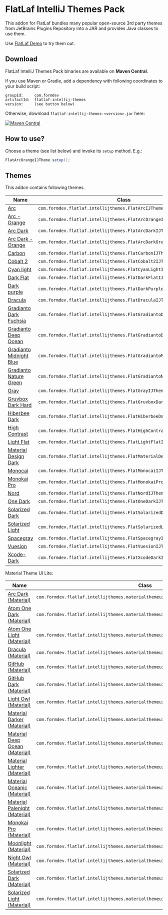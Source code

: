 FlatLaf IntelliJ Themes Pack
============================

This addon for FlatLaf bundles many popular open-source 3rd party themes from
JetBrains Plugins Repository into a JAR and provides Java classes to use them.

Use [FlatLaf Demo](https://github.com/JFormDesigner/FlatLaf#demo) to try them
out.


Download
--------

FlatLaf IntelliJ Themes Pack binaries are available on **Maven Central**.

If you use Maven or Gradle, add a dependency with following coordinates to your
build script:

    groupId:     com.formdev
    artifactId:  flatlaf-intellij-themes
    version:     (see button below)

Otherwise, download `flatlaf-intellij-themes-<version>.jar` here:

[![Maven Central](https://maven-badges.herokuapp.com/maven-central/com.formdev/flatlaf-intellij-themes/badge.svg?style=flat-square&color=007ec6)](https://maven-badges.herokuapp.com/maven-central/com.formdev/flatlaf-intellij-themes)


How to use?
-----------

Choose a theme (see list below) and invoke its `setup` method. E.g.:

~~~java
FlatArcOrangeIJTheme.setup();
~~~


Themes
------

This addon contains following themes.

Name | Class
-----|------
[Arc](https://gitlab.com/zlamalp/arc-theme-idea) | `com.formdev.flatlaf.intellijthemes.FlatArcIJTheme`
[Arc - Orange](https://gitlab.com/zlamalp/arc-theme-idea) | `com.formdev.flatlaf.intellijthemes.FlatArcOrangeIJTheme`
[Arc Dark](https://gitlab.com/zlamalp/arc-theme-idea) | `com.formdev.flatlaf.intellijthemes.FlatArcDarkIJTheme`
[Arc Dark - Orange](https://gitlab.com/zlamalp/arc-theme-idea) | `com.formdev.flatlaf.intellijthemes.FlatArcDarkOrangeIJTheme`
[Carbon](https://github.com/luisfer0793/theme-carbon) | `com.formdev.flatlaf.intellijthemes.FlatCarbonIJTheme`
[Cobalt 2](https://github.com/ngehlert/cobalt2) | `com.formdev.flatlaf.intellijthemes.FlatCobalt2IJTheme`
[Cyan light](https://github.com/OlyaB/CyanTheme) | `com.formdev.flatlaf.intellijthemes.FlatCyanLightIJTheme`
[Dark Flat](https://github.com/nerzhulart/DarkFlatTheme) | `com.formdev.flatlaf.intellijthemes.FlatDarkFlatIJTheme`
[Dark purple](https://github.com/OlyaB/DarkPurpleTheme) | `com.formdev.flatlaf.intellijthemes.FlatDarkPurpleIJTheme`
[Dracula](https://github.com/dracula/jetbrains) | `com.formdev.flatlaf.intellijthemes.FlatDraculaIJTheme`
[Gradianto Dark Fuchsia](https://github.com/thvardhan/Gradianto) | `com.formdev.flatlaf.intellijthemes.FlatGradiantoDarkFuchsiaIJTheme`
[Gradianto Deep Ocean](https://github.com/thvardhan/Gradianto) | `com.formdev.flatlaf.intellijthemes.FlatGradiantoDeepOceanIJTheme`
[Gradianto Midnight Blue](https://github.com/thvardhan/Gradianto) | `com.formdev.flatlaf.intellijthemes.FlatGradiantoMidnightBlueIJTheme`
[Gradianto Nature Green](https://github.com/thvardhan/Gradianto) | `com.formdev.flatlaf.intellijthemes.FlatGradiantoNatureGreenIJTheme`
[Gray](https://github.com/OlyaB/GreyTheme) | `com.formdev.flatlaf.intellijthemes.FlatGrayIJTheme`
[Gruvbox Dark Hard](https://github.com/Vincent-P/gruvbox-intellij-theme) | `com.formdev.flatlaf.intellijthemes.FlatGruvboxDarkHardIJTheme`
[Hiberbee Dark](https://github.com/Hiberbee/themes) | `com.formdev.flatlaf.intellijthemes.FlatHiberbeeDarkIJTheme`
[High Contrast](https://github.com/JetBrains/intellij-community) | `com.formdev.flatlaf.intellijthemes.FlatHighContrastIJTheme`
[Light Flat](https://github.com/nerzhulart/LightFlatTheme) | `com.formdev.flatlaf.intellijthemes.FlatLightFlatIJTheme`
[Material Design Dark](https://github.com/xinkunZ/NotReallyMDTheme) | `com.formdev.flatlaf.intellijthemes.FlatMaterialDesignDarkIJTheme`
[Monocai](https://github.com/TheEggi/intellij-monocai-theme) | `com.formdev.flatlaf.intellijthemes.FlatMonocaiIJTheme`
[Monokai Pro](https://github.com/subtheme-dev/monokai-pro) | `com.formdev.flatlaf.intellijthemes.FlatMonokaiProIJTheme`
[Nord](https://github.com/nordtheme/jetbrains) | `com.formdev.flatlaf.intellijthemes.FlatNordIJTheme`
[One Dark](https://github.com/one-dark/jetbrains-one-dark-theme) | `com.formdev.flatlaf.intellijthemes.FlatOneDarkIJTheme`
[Solarized Dark](https://github.com/4lex4/intellij-platform-solarized) | `com.formdev.flatlaf.intellijthemes.FlatSolarizedDarkIJTheme`
[Solarized Light](https://github.com/4lex4/intellij-platform-solarized) | `com.formdev.flatlaf.intellijthemes.FlatSolarizedLightIJTheme`
[Spacegray](https://github.com/mturlo/intellij-spacegray) | `com.formdev.flatlaf.intellijthemes.FlatSpacegrayIJTheme`
[Vuesion](https://github.com/vuesion/intellij-theme) | `com.formdev.flatlaf.intellijthemes.FlatVuesionIJTheme`
[Xcode-Dark](https://github.com/antelle/intellij-xcode-dark-theme) | `com.formdev.flatlaf.intellijthemes.FlatXcodeDarkIJTheme`

Material Theme UI Lite:

Name | Class
-----|------
[Arc Dark (Material)](https://github.com/AtomMaterialUI/material-theme-ui-lite) | `com.formdev.flatlaf.intellijthemes.materialthemeuilite.FlatMTArcDarkIJTheme`
[Atom One Dark (Material)](https://github.com/AtomMaterialUI/material-theme-ui-lite) | `com.formdev.flatlaf.intellijthemes.materialthemeuilite.FlatMTAtomOneDarkIJTheme`
[Atom One Light (Material)](https://github.com/AtomMaterialUI/material-theme-ui-lite) | `com.formdev.flatlaf.intellijthemes.materialthemeuilite.FlatMTAtomOneLightIJTheme`
[Dracula (Material)](https://github.com/AtomMaterialUI/material-theme-ui-lite) | `com.formdev.flatlaf.intellijthemes.materialthemeuilite.FlatMTDraculaIJTheme`
[GitHub (Material)](https://github.com/AtomMaterialUI/material-theme-ui-lite) | `com.formdev.flatlaf.intellijthemes.materialthemeuilite.FlatMTGitHubIJTheme`
[GitHub Dark (Material)](https://github.com/AtomMaterialUI/material-theme-ui-lite) | `com.formdev.flatlaf.intellijthemes.materialthemeuilite.FlatMTGitHubDarkIJTheme`
[Light Owl (Material)](https://github.com/AtomMaterialUI/material-theme-ui-lite) | `com.formdev.flatlaf.intellijthemes.materialthemeuilite.FlatMTLightOwlIJTheme`
[Material Darker (Material)](https://github.com/AtomMaterialUI/material-theme-ui-lite) | `com.formdev.flatlaf.intellijthemes.materialthemeuilite.FlatMTMaterialDarkerIJTheme`
[Material Deep Ocean (Material)](https://github.com/AtomMaterialUI/material-theme-ui-lite) | `com.formdev.flatlaf.intellijthemes.materialthemeuilite.FlatMTMaterialDeepOceanIJTheme`
[Material Lighter (Material)](https://github.com/AtomMaterialUI/material-theme-ui-lite) | `com.formdev.flatlaf.intellijthemes.materialthemeuilite.FlatMTMaterialLighterIJTheme`
[Material Oceanic (Material)](https://github.com/AtomMaterialUI/material-theme-ui-lite) | `com.formdev.flatlaf.intellijthemes.materialthemeuilite.FlatMTMaterialOceanicIJTheme`
[Material Palenight (Material)](https://github.com/AtomMaterialUI/material-theme-ui-lite) | `com.formdev.flatlaf.intellijthemes.materialthemeuilite.FlatMTMaterialPalenightIJTheme`
[Monokai Pro (Material)](https://github.com/AtomMaterialUI/material-theme-ui-lite) | `com.formdev.flatlaf.intellijthemes.materialthemeuilite.FlatMTMonokaiProIJTheme`
[Moonlight (Material)](https://github.com/AtomMaterialUI/material-theme-ui-lite) | `com.formdev.flatlaf.intellijthemes.materialthemeuilite.FlatMTMoonlightIJTheme`
[Night Owl (Material)](https://github.com/AtomMaterialUI/material-theme-ui-lite) | `com.formdev.flatlaf.intellijthemes.materialthemeuilite.FlatMTNightOwlIJTheme`
[Solarized Dark (Material)](https://github.com/AtomMaterialUI/material-theme-ui-lite) | `com.formdev.flatlaf.intellijthemes.materialthemeuilite.FlatMTSolarizedDarkIJTheme`
[Solarized Light (Material)](https://github.com/AtomMaterialUI/material-theme-ui-lite) | `com.formdev.flatlaf.intellijthemes.materialthemeuilite.FlatMTSolarizedLightIJTheme`

